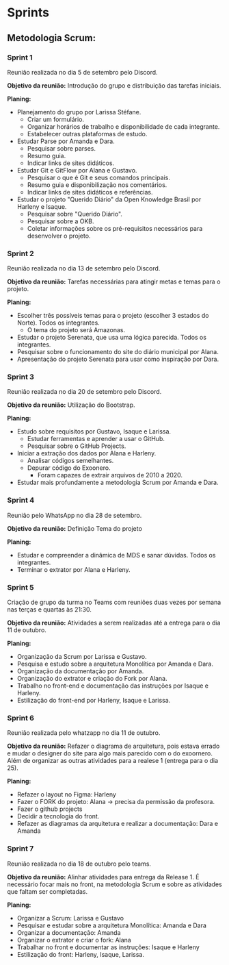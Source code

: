 # Sprints

## Metodologia Scrum:

### Sprint 1

Reunião realizada no dia 5 de setembro pelo Discord.

**Objetivo da reunião:** Introdução do grupo e distribuição das tarefas iniciais.

**Planing:**

- Planejamento do grupo por Larissa Stéfane.
    - Criar um formulário.
    - Organizar horários de trabalho e disponibilidade de cada integrante.
    - Estabelecer outras plataformas de estudo.
- Estudar Parse por Amanda e Dara.
    - Pesquisar sobre parses.
    - Resumo guia.
    - Indicar links de sites didáticos.
- Estudar Git e GitFlow por Alana e Gustavo.
    - Pesquisar o que é Git e seus comandos principais.
    - Resumo guia e disponibilização nos comentários.
    - Indicar links de sites didáticos e referências.
- Estudar o projeto "Querido Diário" da Open Knowledge Brasil por Harleny e Isaque.
    - Pesquisar sobre "Querido Diário".
    - Pesquisar sobre a OKB.
    - Coletar informações sobre os pré-requisitos necessários para desenvolver o projeto.

### Sprint 2

 Reunião realizada no dia 13 de setembro pelo Discord.

**Objetivo da reunião:** Tarefas necessárias para atingir metas e temas para o projeto.

**Planing:**

- Escolher três possíveis temas para o projeto (escolher 3 estados do Norte). Todos os integrantes.
  - O tema do projeto será Amazonas.
- Estudar o projeto Serenata, que usa uma lógica parecida. Todos os integrantes.
- Pesquisar sobre o funcionamento do site do diário municipal por Alana.
- Apresentação do projeto Serenata para usar como inspiração por Dara.

### Sprint 3

Reunião realizada no dia 20 de setembro pelo Discord.

**Objetivo da reunião:**  Utilização do Bootstrap.

**Planing:**

- Estudo sobre requisitos por Gustavo, Isaque e Larissa.
    - Estudar ferramentas e aprender a usar o GitHub.
    - Pesquisar sobre o GitHub Projects.
- Iniciar a extração dos dados por Alana e Harleny.
    - Analisar códigos semelhantes.
    - Depurar código do Exoonero.
        - Foram capazes de extrair arquivos de 2010 a 2020.
- Estudar mais profundamente a metodologia Scrum por Amanda e Dara.

### Sprint 4

Reunião pelo WhatsApp no dia 28 de setembro.

**Objetivo da reunião:** Definição Tema do projeto

**Planing:**

- Estudar e compreender a dinâmica de MDS e sanar dúvidas. Todos os integrantes.
- Terminar o extrator por Alana e Harleny.

### Sprint 5

Criação de grupo da turma no Teams com reuniões duas vezes por semana nas terças e quartas às 21:30.

**Objetivo da reunião:** Atividades a serem realizadas até a entrega para o dia 11 de outubro.

**Planing:**

- Organização da Scrum por Larissa e Gustavo.
- Pesquisa e estudo sobre a arquitetura Monolítica por Amanda e Dara.
- Organização da documentação por Amanda.
- Organização do extrator e criação do Fork por Alana.
- Trabalho no front-end e documentação das instruções por Isaque e Harleny.
- Estilização do front-end por Harleny, Isaque e Larissa.

### Sprint 6
Reunião realizada pelo whatzapp no dia 11 de outubro.

**Objetivo da reunião:** Refazer o diagrama de arquitetura, pois estava errado e
mudar o designer do site para algo mais parecido com o do exoornero. Além de organizar as
outras atividades para a realese 1 (entrega para o dia 25).

**Planing:**

- Refazer o layout no Figma: Harleny
- Fazer o FORK do projeto: Alana → precisa da permissão da profesora.
- Fazer o github projects
- Decidir a tecnologia do front.
- Refazer as diagramas da arquitetura e realizar a documentação: Dara e Amanda

### Sprint 7 
Reunião realizada no dia 18 de outubro pelo teams.

**Objetivo da reunião:** Alinhar atividades para entrega da Release 1. É necessário focar mais no front, na metodologia Scrum e sobre as
atividades que faltam ser completadas.

**Planing:**

- Organizar a Scrum: Larissa e Gustavo
- Pesquisar e estudar sobre a arquitetura Monolítica: Amanda e Dara
- Organizar a documentação: Amanda
- Organizar o extrator e criar o fork: Alana
- Trabalhar no front e documentar as instruções: Isaque e Harleny
- Estilização do front: Harleny, Isaque, Larissa.
